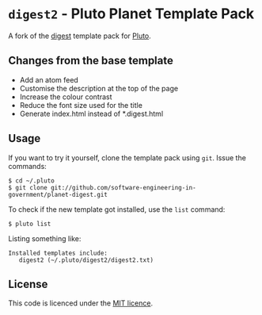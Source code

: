# `digest2` -  Pluto Planet Template Pack

A fork of the [digest](https://github.com/planet-templates/planet-digest) template pack for [Pluto](http://feedreader.github.io).

## Changes from the base template
- Add an atom feed
- Customise the description at the top of the page
- Increase the colour contrast
- Reduce the font size used for the title
- Generate index.html instead of *.digest.html

## Usage

If you want to try it yourself, clone the template pack using `git`. Issue the commands:

    $ cd ~/.pluto
    $ git clone git://github.com/software-engineering-in-government/planet-digest.git

To check if the new template got installed, use the `list` command:

    $ pluto list

Listing something like:

    Installed templates include:
       digest2 (~/.pluto/digest2/digest2.txt)

## License

This code is licenced under the [MIT licence](https://opensource.org/licenses/MIT).

